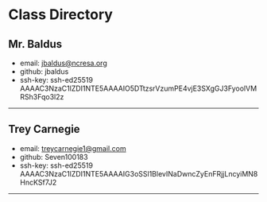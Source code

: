 # Class Directory

 
## Mr. Baldus

* email: jbaldus@ncresa.org  
* github: jbaldus  
* ssh-key: ssh-ed25519 AAAAC3NzaC1lZDI1NTE5AAAAIO5DTtzsrVzumPE4vjE3SXgGJ3FyoolVMRSh3Fqo3l2z

---

## Trey Carnegie

* email: treycarnegie1@gmail.com
* github: Seven100183
* ssh-key: ssh-ed25519 AAAAC3NzaC1lZDI1NTE5AAAAIG3oSSl1BlevINaDwncZyEnFRjjLncyiMN8HncKSf7J2

---
